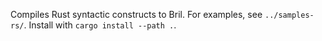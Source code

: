
Compiles Rust syntactic constructs to Bril. For examples, see
`../samples-rs/`. Install with `cargo install --path .`.
